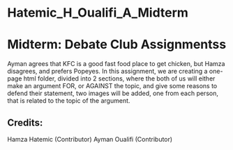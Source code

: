# Hatemic_H_Oualifi_A_Midterm

# Midterm: Debate Club Assignmentss
 Ayman agrees that KFC is a good fast food place to get chicken, but 
 Hamza disagrees, and prefers Popeyes. In this assignment, we are 
 creating a one-page html folder, divided into 2 sections, where the 
 both of us will either make an argument FOR, or AGAINST the topic, 
 and give some reasons to defend their statement, two images will be 
 added, one from each person, that is related to the topic of the 
 argument.

 ## Credits:
 Hamza Hatemic (Contributor)
 Ayman Oualifi (Contributor)
